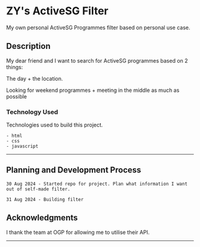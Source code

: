 
<!-- ZY, 30 Aug 2024 -->

# ZY's ActiveSG Filter

My own personal ActiveSG Programmes filter based on personal use case.

## Description

My dear friend and I want to search for ActiveSG programmes based on 2 things:

The day + the location. 

Looking for weekend programmes + meeting in the middle as much as possible

### Technology Used

Technologies used to build this project.

```
- html
- css
- javascript
```


---

## Planning and Development Process

```
30 Aug 2024 - Started repo for project. Plan what information I want out of self-made filter.

31 Aug 2024 - Building filter
```

## Acknowledgments

I thank the team at OGP for allowing me to utilise their API.

---